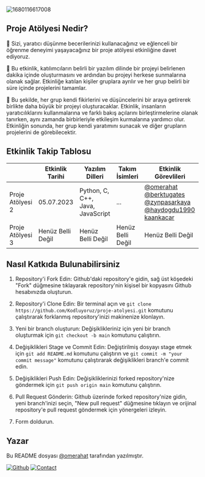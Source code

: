 ![1680116617008](https://github.com/Kodluyoruz/proje-atolyesi/assets/52050768/cc4e5ff9-9b37-4837-ae28-c34904f08b06)


## Proje Atölyesi Nedir?
🚀 Sizi, yaratıcı düşünme becerilerinizi kullanacağınız ve eğlenceli bir öğrenme deneyimi yaşayacağınız bir proje atölyesi etkinliğine davet ediyoruz.

📇 Bu etkinlik, katılımcıların belirli bir yazılım dilinde bir projeyi belirlenen dakika içinde oluşturmasını ve ardından bu projeyi herkese sunmalarına olanak sağlar. Etkinliğe katılan kişiler gruplara ayrılır ve her grup belirli bir süre içinde projelerini tamamlar.

💌 Bu şekilde, her grup kendi fikirlerini ve düşüncelerini bir araya getirerek birlikte daha büyük bir projeyi oluşturacaklar. Etkinlik, insanların yaratıcılıklarını kullanmalarına ve farklı bakış açılarını birleştirmelerine olanak tanırken, aynı zamanda birbirleriyle etkileşim kurmalarına yardımcı olur. Etkinliğin sonunda, her grup kendi yaratımını sunacak ve diğer grupların projelerini de görebilecektir.

## Etkinlik Takip Tablosu
|                  | Etkinlik Tarihi   | Yazılım Dilleri                  | Takım İsimleri    | Etkinlik Görevlileri                                                                                                                                                                     |
|------------------|-------------------|----------------------------------|-------------------|------------------------------------------------------------------------------------------------------------------------------------------------------------------------------------------|
| Proje Atölyesi 2 | 05.07.2023        | Python, C, C++, Java, JavaScript | ...               | [@omerahat](https://github.com/omerahat) [@berktugates](https://github.com/berktugates) [@zynpasarkaya](https://github.com/zynpasarkaya) [@haydogdu1990](https://github.com/haydogdu1990) [kaankacar](https://github.com/kaankacar) |
| Proje Atölyesi 3 | Henüz Belli Değil | Henüz Belli Değil                | Henüz Belli Değil | Henüz Belli Değil                                                                                                                                                                        |

## Nasıl Katkıda Bulunabilirsiniz
1. Repository'i Fork Edin: Github'daki repository'e gidin, sağ üst köşedeki "Fork" düğmesine tıklayarak repository'nin kişisel bir kopyasını Github hesabınızda oluşturun.

2. Repository'i Clone Edin: Bir terminal açın ve ``` git clone https://github.com/Kodluyoruz/proje-atolyesi.git ``` komutunu çalıştırarak forklanmış repository'inizi makinenize klonlayın.

3. Yeni bir branch oluşturun: Değişiklikleriniz için yeni bir branch oluşturmak için ``` git checkout -b main ``` komutunu çalıştırın.

4. Değişiklikleri Stage ve Commit Edin: Değiştirilmiş dosyayı stage etmek için ``` git add README.md ``` komutunu çalıştırın ve ``` git commit -m "your commit message" ``` komutunu çalıştırarak değişiklikleri branch'e commit edin.

5. Değişiklikleri Push Edin: Değişikliklerinizi forked repository'nize göndermek için ``` git push origin main ``` komutunu çalıştırın.

6. Pull Request Gönderin: Github üzerinde forked repository'nize gidin, yeni branch'inizi seçin, "New pull request" düğmesine tıklayın ve orijinal repository'e pull request göndermek için yönergeleri izleyin.

7. Form doldurun.

## Yazar

Bu README dosyası [@omerahat](https://github.com/omerahat) tarafından yazılmıştır.

[![Github](https://img.shields.io/badge/github-omerahat-red)](https://github.com/omerahat)
[![Contact](https://img.shields.io/badge/contact-linkedin-blue)](https://www.linkedin.com/in/omerahat/)

